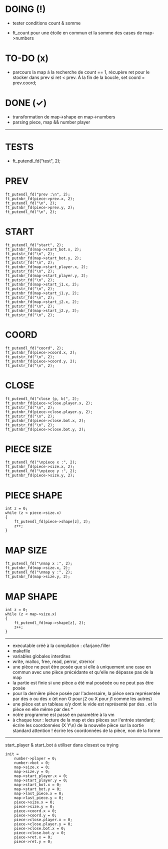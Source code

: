 # DOING (!)

- tester conditions count & somme

 - ft_count pour une étoile en commun et la somme des cases de map->numbers

# TO-DO (x)

- parcours la map à la recherche de count == 1, récupère ret pour le stocker dans
	prev si ret < prev. À la fin de la boucle, set coord = prev.coord;

# DONE (✓)

- transformation de map->shape en map->numbers
- parsing piece, map && number player

--------------------------------------------------------------------------------

# TESTS

- ft_putendl_fd("test", 2);

# PREV
```
ft_putendl_fd("prev :\n", 2);
ft_putnbr_fd(piece->prev.x, 2);
ft_putendl_fd("\n", 2);
ft_putnbr_fd(piece->prev.y, 2);
ft_putendl_fd("\n", 2);
```
# START
```
ft_putendl_fd("start", 2);
ft_putnbr_fd(map->start_bot.x, 2);
ft_putstr_fd("\n", 2);
ft_putnbr_fd(map->start_bot.y, 2);
ft_putstr_fd("\n", 2);
ft_putnbr_fd(map->start_player.x, 2);
ft_putstr_fd("\n", 2);
ft_putnbr_fd(map->start_player.y, 2);
ft_putstr_fd("\n", 2);
ft_putnbr_fd(map->start_j1.x, 2);
ft_putstr_fd("\n", 2);
ft_putnbr_fd(map->start_j1.y, 2);
ft_putstr_fd("\n", 2);
ft_putnbr_fd(map->start_j2.x, 2);
ft_putstr_fd("\n", 2);
ft_putnbr_fd(map->start_j2.y, 2);
ft_putstr_fd("\n", 2);
```

# COORD
```
ft_putendl_fd("coord", 2);
ft_putnbr_fd(piece->coord.x, 2);
ft_putstr_fd("\n", 2);
ft_putnbr_fd(piece->coord.y, 2);
ft_putstr_fd("\n", 2);
```
# CLOSE
```
ft_putendl_fd("close (p, b)", 2);
ft_putnbr_fd(piece->close.player.x, 2);
ft_putstr_fd("\n", 2);
ft_putnbr_fd(piece->close.player.y, 2);
ft_putstr_fd("\n", 2);
ft_putnbr_fd(piece->close.bot.x, 2);
ft_putstr_fd("\n", 2);
ft_putnbr_fd(piece->close.bot.y, 2);
```

# PIECE SIZE
```
ft_putendl_fd("\npiece x :", 2);
ft_putnbr_fd(piece->size.x, 2);
ft_putendl_fd("\npiece y :", 2);
ft_putnbr_fd(piece->size.y, 2);
```

# PIECE SHAPE
```
int z = 0;
while (z < piece->size.x)
{
	ft_putendl_fd(piece->shape[z], 2);
	z++;
}
```

# MAP SIZE
```
ft_putendl_fd("\nmap x :", 2);
ft_putnbr_fd(map->size.x, 2);
ft_putendl_fd("\nmap y :", 2);
ft_putnbr_fd(map->size.y, 2);
```

# MAP SHAPE
```
int z = 0;
while (z < map->size.x)
{
	ft_putendl_fd(map->shape[z], 2);
	z++;
}
```
-------------------------------------------------------------------------------

- executable créé à la compilation : cfarjane.filler
- makefile
- variables globales interdites
- write, malloc, free, read, perror, strerror
- une pièce ne peut être posée que si elle à uniquement une case en commun avec
	une pièce précédante et qu'elle ne dépasse pas de la map
- la partie est finie si une pièce a été mal poséeée ou ne peut pas être posée
- pour la dernière pièce posée par l'adversaire, la pièce sera représentée
	par des o ou des x (et non O pour j2 ou X pour j1 comme les autres)
- une pièce est un tableau x/y dont le vide est représenté par des . et la
	pièce en elle même par des *
- notre programme est passé en paramètre à la vm
- à chaque tour : lecture de la map et des pièces sur l'entrée standard;
	écrire les coordonnées (X Y\n) de la nouvelle pièce sur la sortie standard
	attention ! écrire les coordonnées de la pièce, non de la forme

-------------------------------------------------------------------------------

start_player & start_bot à utiliser dans closest ou trying
```
init =
	number->player = 0;
	number->bot = 0;
	map->size.x = 0;
	map->size.y = 0;
	map->start_player.x = 0;
	map->start_player.y = 0;
	map->start_bot.x = 0;
	map->start_bot.y = 0;
	map->last_piece.x = 0;
	map->last_piece.y = 0;
	piece->size.x = 0;
	piece->size.y = 0;
	piece->coord.x = 0;
	piece->coord.y = 0;
	piece->close.player.x = 0;
	piece->close.player.y = 0;
	piece->close.bot.x = 0;
	piece->close.bot.y = 0;
	piece->ret.x = 0;
	piece->ret.y = 0;
```
